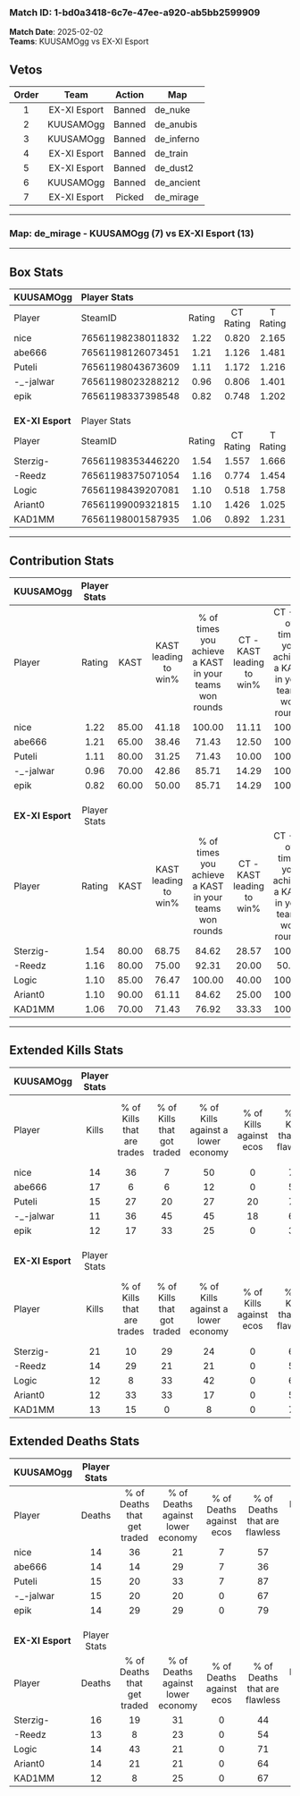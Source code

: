 ### Match ID: 1-bd0a3418-6c7e-47ee-a920-ab5bb2599909  
**Match Date**: 2025-02-02  
**Teams**: KUUSAMOgg vs EX-XI Esport  

## Vetos  

| Order | Team | Action | Map |
| :---: | :--: | :----: | --- |
| 1 | EX-XI Esport | Banned | de_nuke |
| 2 | KUUSAMOgg | Banned | de_anubis |
| 3 | KUUSAMOgg | Banned | de_inferno |
| 4 | EX-XI Esport | Banned | de_train |
| 5 | EX-XI Esport | Banned | de_dust2 |
| 6 | KUUSAMOgg | Banned | de_ancient |
| 7 | EX-XI Esport | Picked | de_mirage |

---  

### **Map**: de_mirage - KUUSAMOgg (7) vs EX-XI Esport (13)  
---  

## Box Stats  

| **KUUSAMOgg**    | Player Stats      |        |           |          |       |       |       |         |        |      |     |
| :- | :- | :-: | :-: | :-: | :-: | :-: | :-: | :-: | :-: | :-: | :-: |
| Player           | SteamID           | Rating | CT Rating | T Rating | KAST  |  ADR  | Kills | Assists | Deaths | K/D  | HS% |
| nice             | 76561198238011832 |  1.22  |   0.820   |  2.165   | 85.00 | 86.2  |  14   |    7    |   14   | 1.00 | 57  |
| abe666           | 76561198126073451 |  1.21  |   1.126   |  1.481   | 65.00 | 92.5  |  17   |    4    |   14   | 1.21 | 70  |
| Puteli           | 76561198043673609 |  1.11  |   1.172   |  1.216   | 80.00 | 64.3  |  15   |    2    |   15   | 1.00 | 40  |
| -_-jalwar        | 76561198023288212 |  0.96  |   0.806   |  1.401   | 70.00 | 81.3  |  11   |   11    |   15   | 0.73 | 81  |
| epik             | 76561198337398548 |  0.82  |   0.748   |  1.202   | 60.00 | 54.2  |  12   |    1    |   14   | 0.86 | 58  |
|                  |                   |        |           |          |       |       |       |         |        |      |     |
|                  |                   |        |           |          |       |       |       |         |        |      |     |
|                  |                   |        |           |          |       |       |       |         |        |      |     |
| **EX-XI Esport** | Player Stats      |        |           |          |       |       |       |         |        |      |     |
| Player           | SteamID           | Rating | CT Rating | T Rating | KAST  |  ADR  | Kills | Assists | Deaths | K/D  | HS% |
| Sterzig-         | 76561198353446220 |  1.54  |   1.557   |  1.666   | 80.00 | 122.1 |  21   |    5    |   16   | 1.31 | 47  |
| -Reedz           | 76561198375071054 |  1.16  |   0.774   |  1.454   | 80.00 | 72.3  |  14   |    4    |   13   | 1.08 | 78  |
| Logic            | 76561198439207081 |  1.10  |   0.518   |  1.758   | 85.00 | 76.5  |  12   |    6    |   14   | 0.86 | 66  |
| Ariant0          | 76561199009321815 |  1.10  |   1.426   |  1.025   | 90.00 | 65.6  |  12   |    6    |   14   | 0.86 | 58  |
| KAD1MM           | 76561198001587935 |  1.06  |   0.892   |  1.231   | 70.00 | 69.9  |  13   |    5    |   12   | 1.08 | 46  |
---  

## Contribution Stats  

| **KUUSAMOgg**    | Player Stats |       |                      |                                                        |                           |                                                             |                          |                                                            |
| :- | :-: | :-: | :-: | :-: | :-: | :-: | :-: | :-: |
| Player           |    Rating    | KAST  | KAST leading to win% | % of times you achieve a KAST in your teams won rounds | CT - KAST leading to win% | CT - % of times you achieve a KAST in your teams won rounds | T - KAST leading to win% | T - % of times you achieve a KAST in your teams won rounds |
| nice             |     1.22     | 85.00 |        41.18         |                         100.00                         |           11.11           |                           100.00                            |          75.00           |                           100.00                           |
| abe666           |     1.21     | 65.00 |        38.46         |                         71.43                          |           12.50           |                           100.00                            |          80.00           |                           66.67                            |
| Puteli           |     1.11     | 80.00 |        31.25         |                         71.43                          |           10.00           |                           100.00                            |          66.67           |                           66.67                            |
| -_-jalwar        |     0.96     | 70.00 |        42.86         |                         85.71                          |           14.29           |                           100.00                            |          71.43           |                           83.33                            |
| epik             |     0.82     | 60.00 |        50.00         |                         85.71                          |           14.29           |                           100.00                            |          100.00          |                           83.33                            |
|                  |              |       |                      |                                                        |                           |                                                             |                          |                                                            |
|                  |              |       |                      |                                                        |                           |                                                             |                          |                                                            |
|                  |              |       |                      |                                                        |                           |                                                             |                          |                                                            |
| **EX-XI Esport** | Player Stats |       |                      |                                                        |                           |                                                             |                          |                                                            |
| Player           |    Rating    | KAST  | KAST leading to win% | % of times you achieve a KAST in your teams won rounds | CT - KAST leading to win% | CT - % of times you achieve a KAST in your teams won rounds | T - KAST leading to win% | T - % of times you achieve a KAST in your teams won rounds |
| Sterzig-         |     1.54     | 80.00 |        68.75         |                         84.62                          |           28.57           |                           100.00                            |          100.00          |                           81.82                            |
| -Reedz           |     1.16     | 80.00 |        75.00         |                         92.31                          |           20.00           |                            50.00                            |          100.00          |                           100.00                           |
| Logic            |     1.10     | 85.00 |        76.47         |                         100.00                         |           40.00           |                           100.00                            |          91.67           |                           100.00                           |
| Ariant0          |     1.10     | 90.00 |        61.11         |                         84.62                          |           25.00           |                           100.00                            |          90.00           |                           81.82                            |
| KAD1MM           |     1.06     | 70.00 |        71.43         |                         76.92                          |           33.33           |                           100.00                            |          100.00          |                           72.73                            |
---  

## Extended Kills Stats  

| **KUUSAMOgg**    | Player Stats |                            |                            |                                    |                         |                              |                                 |                                       |                    |           |
| :- | :-: | :-: | :-: | :-: | :-: | :-: | :-: | :-: | :-: | :-: |
| Player           |    Kills     | % of Kills that are trades | % of Kills that got traded | % of Kills against a lower economy | % of Kills against ecos | % of Kills that are flawless | % of Kills that are close duels | % of Kills that are assisted by flash | Pistol Round Kills | AWP Kills |
| nice             |      14      |             36             |             7              |                 50                 |            0            |              71              |                0                |                   0                   |         0          |     3     |
| abe666           |      17      |             6              |             6              |                 12                 |            0            |              53              |               12                |                   0                   |         0          |     3     |
| Puteli           |      15      |             27             |             20             |                 27                 |           20            |              73              |                7                |                   0                   |         2          |     2     |
| -_-jalwar        |      11      |             36             |             45             |                 45                 |           18            |              64              |               18                |                   0                   |         0          |     0     |
| epik             |      12      |             17             |             33             |                 25                 |            0            |              33              |               25                |                   0                   |         1          |     1     |
|                  |              |                            |                            |                                    |                         |                              |                                 |                                       |                    |           |
|                  |              |                            |                            |                                    |                         |                              |                                 |                                       |                    |           |
|                  |              |                            |                            |                                    |                         |                              |                                 |                                       |                    |           |
| **EX-XI Esport** | Player Stats |                            |                            |                                    |                         |                              |                                 |                                       |                    |           |
| Player           |    Kills     | % of Kills that are trades | % of Kills that got traded | % of Kills against a lower economy | % of Kills against ecos | % of Kills that are flawless | % of Kills that are close duels | % of Kills that are assisted by flash | Pistol Round Kills | AWP Kills |
| Sterzig-         |      21      |             10             |             29             |                 24                 |            0            |              67              |                5                |                   5                   |         0          |     0     |
| -Reedz           |      14      |             29             |             21             |                 21                 |            0            |              57              |               14                |                   0                   |         0          |     1     |
| Logic            |      12      |             8              |             33             |                 42                 |            0            |              67              |               17                |                   0                   |         0          |     1     |
| Ariant0          |      12      |             33             |             33             |                 17                 |            0            |              58              |                8                |                   8                   |         0          |     1     |
| KAD1MM           |      13      |             15             |             0              |                 8                  |            0            |              77              |                0                |                   8                   |         6          |     4     |
## Extended Deaths Stats  

| **KUUSAMOgg**    | Player Stats |                             |                                   |                          |                               |                            |                           |               |
| :- | :-: | :-: | :-: | :-: | :-: | :-: | :-: | :-: |
| Player           |    Deaths    | % of Deaths that get traded | % of Deaths against lower economy | % of Deaths against ecos | % of Deaths that are flawless | % of Deaths that are close | % of Deaths while blinded | Deaths to AWP |
| nice             |      14      |             36              |                21                 |            7             |              57               |             7              |             7             |       0       |
| abe666           |      14      |             14              |                29                 |            7             |              36               |             21             |             7             |       0       |
| Puteli           |      15      |             20              |                33                 |            7             |              87               |             7              |             0             |       1       |
| -_-jalwar        |      15      |             20              |                20                 |            0             |              67               |             0              |             7             |       2       |
| epik             |      14      |             29              |                29                 |            0             |              79               |             7              |             0             |       3       |
|                  |              |                             |                                   |                          |                               |                            |                           |               |
|                  |              |                             |                                   |                          |                               |                            |                           |               |
|                  |              |                             |                                   |                          |                               |                            |                           |               |
| **EX-XI Esport** | Player Stats |                             |                                   |                          |                               |                            |                           |               |
| Player           |    Deaths    | % of Deaths that get traded | % of Deaths against lower economy | % of Deaths against ecos | % of Deaths that are flawless | % of Deaths that are close | % of Deaths while blinded | Deaths to AWP |
| Sterzig-         |      16      |             19              |                31                 |            0             |              44               |             19             |             0             |       1       |
| -Reedz           |      13      |              8              |                23                 |            0             |              54               |             8              |             0             |       0       |
| Logic            |      14      |             43              |                21                 |            0             |              71               |             21             |             0             |       0       |
| Ariant0          |      14      |             21              |                21                 |            0             |              64               |             7              |             0             |       1       |
| KAD1MM           |      12      |              8              |                25                 |            0             |              67               |             0              |             0             |       1       |
